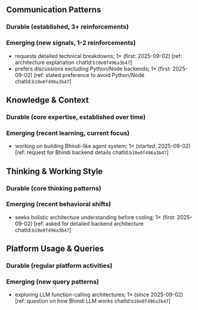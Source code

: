 ## Communication Patterns
### Durable (established, 3+ reinforcements)

### Emerging (new signals, 1-2 reinforcements)
- requests detailed technical breakdowns; 1× (first: 2025-09-02) [ref: architecture explanation chatId:`b10e0f496a3b47`]
- prefers discussions excluding Python/Node backends; 1× (first: 2025-09-02) [ref: stated preference to avoid Python/Node chatId:`b10e0f496a3b47`]

## Knowledge & Context
### Durable (core expertise, established over time)

### Emerging (recent learning, current focus)
- working on building Bhindi-like agent system; 1× (started: 2025-09-02) [ref: request for Bhindi backend details chatId:`b10e0f496a3b47`]

## Thinking & Working Style
### Durable (core thinking patterns)

### Emerging (recent behavioral shifts)
- seeks holistic architecture understanding before coding; 1× (first: 2025-09-02) [ref: asked for detailed backend architecture chatId:`b10e0f496a3b47`]

## Platform Usage & Queries
### Durable (regular platform activities)

### Emerging (new query patterns)
- exploring LLM function-calling architectures; 1× (since 2025-09-02) [ref: question on how Bhindi LLM works chatId:`b10e0f496a3b47`]